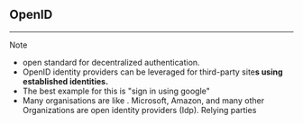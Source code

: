## OpenID
---
>[!note]
>- open standard for decentralized authentication.
>- OpenID identity providers can be leveraged for third-party site**s using established identities.**
>- The best example for this is "sign in using google"
>- Many organisations are like . Microsoft, Amazon, and many other  Organizations are open identity providers (Idp). Relying parties 
